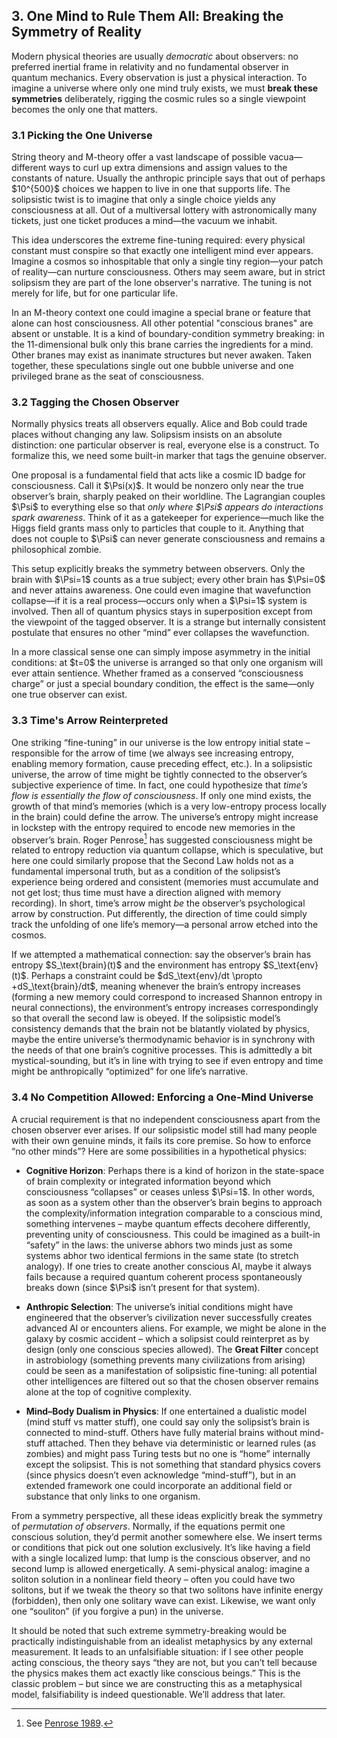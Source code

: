 ## 3. One Mind to Rule Them All: Breaking the Symmetry of Reality

Modern physical theories are usually *democratic* about observers: no preferred inertial frame in relativity and no fundamental observer in quantum mechanics. Every observation is just a physical interaction. To imagine a universe where only one mind truly exists, we must **break these symmetries** deliberately, rigging the cosmic rules so a single viewpoint becomes the only one that matters.

### 3.1 Picking the One Universe

String theory and M-theory offer a vast landscape of possible vacua—different ways to curl up extra dimensions and assign values to the constants of nature. Usually the anthropic principle says that out of perhaps \$10^{500}\$ choices we happen to live in one that supports life. The solipsistic twist is to imagine that only a single choice yields any consciousness at all. Out of a multiversal lottery with astronomically many tickets, just one ticket produces a mind—the vacuum we inhabit.

This idea underscores the extreme fine-tuning required: every physical constant must conspire so that exactly one intelligent mind ever appears. Imagine a cosmos so inhospitable that only a single tiny region—your patch of reality—can nurture consciousness. Others may seem aware, but in strict solipsism they are part of the lone observer's narrative. The tuning is not merely for life, but for one particular life.

In an M-theory context one could imagine a special brane or feature that alone can host consciousness. All other potential "conscious branes" are absent or unstable. It is a kind of boundary-condition symmetry breaking: in the 11-dimensional bulk only this brane carries the ingredients for a mind. Other branes may exist as inanimate structures but never awaken. Taken together, these speculations single out one bubble universe and one privileged brane as the seat of consciousness.

### 3.2 Tagging the Chosen Observer

Normally physics treats all observers equally. Alice and Bob could trade places without changing any law. Solipsism insists on an absolute distinction: one particular observer is real, everyone else is a construct. To formalize this, we need some built-in marker that tags the genuine observer.

One proposal is a fundamental field that acts like a cosmic ID badge for consciousness. Call it \$\Psi(x)\$. It would be nonzero only near the true observer’s brain, sharply peaked on their worldline. The Lagrangian couples \$\Psi\$ to everything else so that *only where \$\Psi\$ appears do interactions spark awareness*. Think of it as a gatekeeper for experience—much like the Higgs field grants mass only to particles that couple to it. Anything that does not couple to \$\Psi\$ can never generate consciousness and remains a philosophical zombie.

This setup explicitly breaks the symmetry between observers. Only the brain with \$\Psi=1\$ counts as a true subject; every other brain has \$\Psi=0\$ and never attains awareness. One could even imagine that wavefunction collapse—if it is a real process—occurs only when a \$\Psi=1\$ system is involved. Then all of quantum physics stays in superposition except from the viewpoint of the tagged observer. It is a strange but internally consistent postulate that ensures no other “mind” ever collapses the wavefunction.

In a more classical sense one can simply impose asymmetry in the initial conditions: at \$t=0\$ the universe is arranged so that only one organism will ever attain sentience. Whether framed as a conserved “consciousness charge” or just a special boundary condition, the effect is the same—only one true observer can exist.

### 3.3 Time's Arrow Reinterpreted

One striking “fine-tuning” in our universe is the low entropy initial state – responsible for the arrow of time (we always see increasing entropy, enabling memory formation, cause preceding effect, etc.). In a solipsistic universe, the arrow of time might be tightly connected to the observer’s subjective experience of time. In fact, one could hypothesize that *time’s flow is essentially the flow of consciousness*. If only one mind exists, the growth of that mind’s memories (which is a very low-entropy process locally in the brain) could define the arrow. The universe’s entropy might increase in lockstep with the entropy required to encode new memories in the observer’s brain. Roger Penrose[^ch3-penrose] has suggested consciousness might be related to entropy reduction via quantum collapse, which is speculative, but here one could similarly propose that the Second Law holds not as a fundamental impersonal truth, but as a condition of the solipsist’s experience being ordered and consistent (memories must accumulate and not get lost; thus time must have a direction aligned with memory recording). In short, time’s arrow might *be* the observer’s psychological arrow by construction.
Put differently, the direction of time could simply track the unfolding of one life’s memory—a personal arrow etched into the cosmos.

If we attempted a mathematical connection: say the observer’s brain has entropy \$S\_\text{brain}(t)\$ and the environment has entropy \$S\_\text{env}(t)\$. Perhaps a constraint could be \$dS\_\text{env}/dt \propto +dS\_\text{brain}/dt\$, meaning whenever the brain’s entropy increases (forming a new memory could correspond to increased Shannon entropy in neural connections), the environment’s entropy increases correspondingly so that overall the second law is obeyed. If the solipsistic model’s consistency demands that the brain not be blatantly violated by physics, maybe the entire universe’s thermodynamic behavior is in synchrony with the needs of that one brain’s cognitive processes. This is admittedly a bit mystical-sounding, but it’s in line with trying to see if even entropy and time might be anthropically “optimized” for one life’s narrative.

### 3.4 No Competition Allowed: Enforcing a One-Mind Universe

A crucial requirement is that no independent consciousness apart from the chosen observer ever arises. If our solipsistic model still had many people with their own genuine minds, it fails its core premise. So how to enforce “no other minds”? Here are some possibilities in a hypothetical physics:

* **Cognitive Horizon**: Perhaps there is a kind of horizon in the state-space of brain complexity or integrated information beyond which consciousness “collapses” or ceases unless \$\Psi=1\$. In other words, as soon as a system other than the observer’s brain begins to approach the complexity/information integration comparable to a conscious mind, something intervenes – maybe quantum effects decohere differently, preventing unity of consciousness. This could be imagined as a built-in “safety” in the laws: the universe abhors two minds just as some systems abhor two identical fermions in the same state (to stretch analogy). If one tries to create another conscious AI, maybe it always fails because a required quantum coherent process spontaneously breaks down (since \$\Psi\$ isn’t present for that system).

* **Anthropic Selection**: The universe’s initial conditions might have engineered that the observer’s civilization never successfully creates advanced AI or encounters aliens. For example, we might be alone in the galaxy by cosmic accident – which a solipsist could reinterpret as by design (only one conscious species allowed). The **Great Filter** concept in astrobiology (something prevents many civilizations from arising) could be seen as a manifestation of solipsistic fine-tuning: all potential other intelligences are filtered out so that the chosen observer remains alone at the top of cognitive complexity.

* **Mind–Body Dualism in Physics**: If one entertained a dualistic model (mind stuff vs matter stuff), one could say only the solipsist’s brain is connected to mind-stuff. Others have fully material brains without mind-stuff attached. Then they behave via deterministic or learned rules (as zombies) and might pass Turing tests but no one is “home” internally except the solipsist. This is not something that standard physics covers (since physics doesn’t even acknowledge “mind-stuff”), but in an extended framework one could incorporate an additional field or substance that only links to one organism.

From a symmetry perspective, all these ideas explicitly break the symmetry of *permutation of observers*. Normally, if the equations permit one conscious solution, they’d permit another somewhere else. We insert terms or conditions that pick out one solution exclusively. It’s like having a field with a single localized lump: that lump is the conscious observer, and no second lump is allowed energetically. A semi-physical analog: imagine a soliton solution in a nonlinear field theory – often you could have two solitons, but if we tweak the theory so that two solitons have infinite energy (forbidden), then only one solitary wave can exist. Likewise, we want only one “souliton” (if you forgive a pun) in the universe.

It should be noted that such extreme symmetry-breaking would be practically indistinguishable from an idealist metaphysics by any external measurement. It leads to an unfalsifiable situation: if I see other people acting conscious, the theory says “they are not, but you can’t tell because the physics makes them act exactly like conscious beings.” This is the classic problem – but since we are constructing this as a metaphysical model, falsifiability is indeed questionable. We’ll address that later.


[^ch3-penrose]: See [Penrose 1989](references.md#penrose1989).

